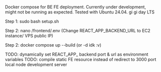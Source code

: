 Docker compose for BE FE deployment. 
Currently under development, might not be running as expected.
Tested with Ubuntu 24.04. gi gi day LTS


Step 1: sudo bash setup.sh

Step 2: nano /frontend/.env (Change REACT_APP_BACKEND_URL to EC2 instance/ VPS public IP)

Step 2: docker compose up --build  (or -d idk :v)


TODO: dynamically set REACT_APP_ backend port & url as environment variables
TODO: compile static FE resource instead of redirect to 3000 port local node development server